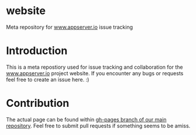 # website

Meta repository for www.appserver.io issue tracking

# Introduction

This is a meta repostiory used for issue tracking and collaboration for the www.appserver.io project website.
If you encounter any bugs or requests feel free to create an issue here. :)

# Contribution

The actual page can be found within [gh-pages branch of our main repository](https://github.com/appserver-io/appserver/tree/gh-pages). Feel free to submit pull requests if something seems to be amiss.
